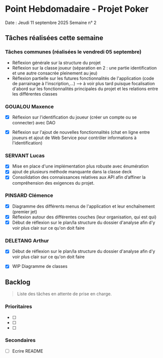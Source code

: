 # Point Hebdomadaire - Projet Poker

Date : Jeudi 11 septembre 2025
Semaine n° 2

## Tâches réalisées cette semaine

### Tâches communes (réalisées le vendredi 05 septembre)

- Réflexion générale sur la structure du projet
- Réflexion sur la classe joueur (séparation en 2 : une partie identification et une autre consacrée pleinement au jeu)
- Réflexion partielle sur les futures fonctionnalités de l'application (code de parrainage à l'inscription,...) --> à voir plus tard puisque focalisation d'abord sur les fonctionnalités principales du projet et les relations entre les différentes classes

### GOUALOU Maxence
- [x] Réflexion sur l'identification du joueur (créer un compte ou se connecter) avec DAO
- [x] Réflexion sur l'ajout de nouvelles fonctionnalités (chat en ligne entre joueurs et ajout de Web Service pour contrôler informations à l'identification)



### SERVANT Lucas

- [x] Mise en place d'une implémentation plus robuste avec énumération
- [x] ajout de plusieurs méthode manquante dans la classe deck
- [x] Consolidation des connaissances relatives aux API afin d’affiner la compréhension des exigences du projet.

### PINSARD Clémence

- [x] Diagramme des différents menus de l'application et leur enchaînement (premier jet)
- [x] Réflexion autour des différentes couches (leur organisation, qui est qui)
- [x] Début de réflexion sur le plan/la structure du dossier d'analyse afin d'y voir plus clair sur ce qu'on doit faire

### DELETANG Arthur

- [x] Début de réflexion sur le plan/la structure du dossier d'analyse afin d'y voir plus clair sur ce qu'on doit faire
- [x] WIP Diagramme de classes 




## Backlog

> Liste des tâches en attente de prise en charge.

### Prioritaires

- [ ] 
- [ ] 
- [ ] 

### Secondaires

- [ ] Ecrire README